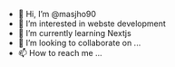 - 👋 Hi, I’m @masjho90
- 👀 I’m interested in webste development
- 🌱 I’m currently learning Nextjs
- 💞️ I’m looking to collaborate on ...
- 📫 How to reach me ...

<!---
masjho90/masjho90 is a ✨ special ✨ repository because its `README.md` (this file) appears on your GitHub profile.
You can click the Preview link to take a look at your changes.
--->
